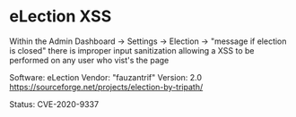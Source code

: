 # eLection XSS
Within the Admin Dashboard -> Settings -> Election -> "message if election is closed" there is improper input sanitization allowing a XSS to be performed on any user who vist's the page

Software: eLection Vendor: "fauzantrif" Version: 2.0 https://sourceforge.net/projects/election-by-tripath/

Status: CVE-2020-9337
